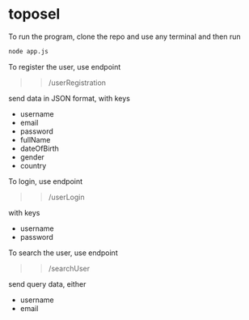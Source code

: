 # toposel

To run the program, clone the repo and use any terminal and then run
```bash
node app.js
```
To register the user, use endpoint 
>> /userRegistration
>> 
send data in JSON format, with keys

* username
* email
* password
* fullName
* dateOfBirth
* gender
* country

To login, use endpoint
>> /userLogin
>> 
with keys
* username
* password

To search the user, use endpoint
>> /searchUser
>> 
send query data, either
* username
* email

